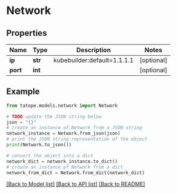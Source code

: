 # Network


## Properties

Name | Type | Description | Notes
------------ | ------------- | ------------- | -------------
**ip** | **str** | kubebuilder:default&#x3D;1.1.1.1 | [optional] 
**port** | **int** |  | [optional] 

## Example

```python
from tatope.models.network import Network

# TODO update the JSON string below
json = "{}"
# create an instance of Network from a JSON string
network_instance = Network.from_json(json)
# print the JSON string representation of the object
print(Network.to_json())

# convert the object into a dict
network_dict = network_instance.to_dict()
# create an instance of Network from a dict
network_from_dict = Network.from_dict(network_dict)
```
[[Back to Model list]](../README.md#documentation-for-models) [[Back to API list]](../README.md#documentation-for-api-endpoints) [[Back to README]](../README.md)


